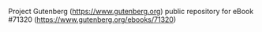 Project Gutenberg (https://www.gutenberg.org) public repository for
eBook #71320 (https://www.gutenberg.org/ebooks/71320)
